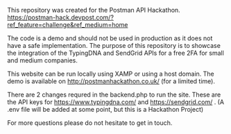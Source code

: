 This repository was created for the Postman API Hackathon.  https://postman-hack.devpost.com/?ref_feature=challenge&ref_medium=home

The code is a demo and should not be used in production as it does not have a safe implementation. The purpose of this repository is to showcase the integration of the TypingDNA and SendGrid APIs for a free 2FA for small and medium companies.

This website can be run locally using XAMP or using a host domain. The demo is available on http://postmanhackathon.co.uk/ (for a limited time).

There are 2 changes requred in the backend.php to run the site. These are the API keys for https://www.typingdna.com/ and https://sendgrid.com/ . (A .env file will be added at some point, but this is a Hackathon Project)

For more questions please do not hesitate to get in touch.
